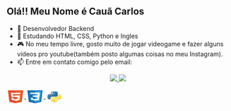 ## Olá!! Meu Nome é Cauã Carlos

- :telescope: Desenvolvedor Backend
- :seedling: Estudando HTML, CSS, Python e Ingles
- :video_game: No meu tempo livre, gosto muito de jogar videogame e fazer alguns vídeos pro youtube(também posto algumas coisas no meu Instagram).
- :mailbox: Entre em contato comigo pelo email:

<div align="center">
  <a href="https://github.com/ThebkrsLin">
  <img height="130em" src="https://github-readme-stats.vercel.app/api?username=thebkrslin&show_icons=true&theme=dark&include_all_commits=true&count_private=true"/>
  <img height="130em" src="https://github-readme-stats.vercel.app/api/top-langs/?username=thebkrslin&layout=compact&langs_count=7&theme=dark"/>
</div>
<div style="display: inline_block"><br>
  <img align="center" alt="ThebkrsLin-HTML" height="30" width="40" src="https://raw.githubusercontent.com/devicons/devicon/master/icons/html5/html5-original.svg">
  <img align="center" alt="ThebkrsLin-CSS" height="30" width="40" src="https://raw.githubusercontent.com/devicons/devicon/master/icons/css3/css3-original.svg">
  <img align="center" alt="ThebkrsLin-Python" height="30" width="40" src="https://raw.githubusercontent.com/devicons/devicon/master/icons/python/python-original.svg">
</div>
